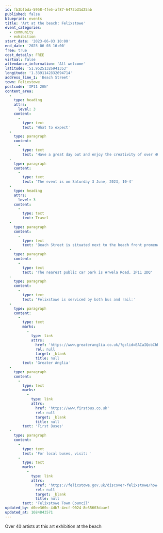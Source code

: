 ```yaml
---
id: fb3bfbda-5958-4fe5-af87-6472b31d25ab
published: false
blueprint: events
title: 'Art at the beach: Felixstowe'
event_categories:
  - community
  - exhibition
start_date: '2023-06-03 10:00'
end_date: '2023-06-03 16:00'
free: true
cost_details: FREE
virtual: false
attendance_information: 'All welcome'
latitude: '51.95251326941353'
longitude: '1.3391142832694714'
address_line_1: 'Beach Street'
town: Felixstowe
postcode: 'IP11 2GN'
content_area:
  -
    type: heading
    attrs:
      level: 3
    content:
      -
        type: text
        text: 'What to expect'
  -
    type: paragraph
    content:
      -
        type: text
        text: 'Have a great day out and enjoy the creativity of over 40 artists at Art at the Beach, Felixstowe. This is a family friendly event with lots to see and do including art workshops.'
  -
    type: paragraph
    content:
      -
        type: text
        text: 'The event is on Saturday 3 June, 2023, 10-4'
  -
    type: heading
    attrs:
      level: 3
    content:
      -
        type: text
        text: Travel
  -
    type: paragraph
    content:
      -
        type: text
        text: 'Beach Street is situated next to the beach front promenade, Felixstowe.'
  -
    type: paragraph
    content:
      -
        type: text
        text: 'The nearest public car park is Arwela Road, IP11 2DQ'
  -
    type: paragraph
    content:
      -
        type: text
        text: 'Felixstowe is serviced by both bus and rail:'
  -
    type: paragraph
    content:
      -
        type: text
        marks:
          -
            type: link
            attrs:
              href: 'https://www.greateranglia.co.uk/?gclid=EAIaIQobChMIr9vPzrKL_wIVcp9oCR27Kg3CEAAYASAAEgJp4fD_BwE'
              rel: null
              target: _blank
              title: null
        text: 'Greater Anglia'
  -
    type: paragraph
    content:
      -
        type: text
        marks:
          -
            type: link
            attrs:
              href: 'https://www.firstbus.co.uk'
              rel: null
              target: _blank
              title: null
        text: 'First Buses'
  -
    type: paragraph
    content:
      -
        type: text
        text: 'For local buses, visit: '
      -
        type: text
        marks:
          -
            type: link
            attrs:
              href: 'https://felixstowe.gov.uk/discover-felixstowe/how-to-get-here/getting-here-by-bus/'
              rel: null
              target: _blank
              title: null
        text: 'Felixstowe Town Council'
updated_by: d0ee360c-4db7-4ecf-9024-8e35603daaef
updated_at: 1684843571
---
```

Over 40 artists at this art exhibition at the beach